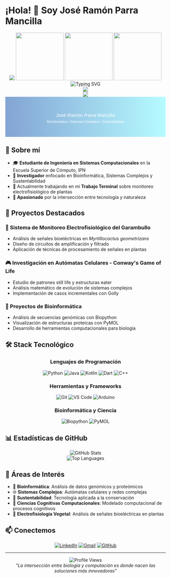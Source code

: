 # ¡Hola! 👋 Soy José Ramón Parra Mancilla

<div align="center">
  <!-- Banner con tema científico -->
  <img src="https://capsule-render.vercel.app/api?type=waving&color=gradient&customColorList=12&height=200&section=header&text=José%20Ramón%20Parra&fontSize=60&fontAlignY=35&animation=twinkling&fontColor=ffffff" />
  
  <!-- GIF relacionado con bioinformática/DNA -->
  <img src="https://media.giphy.com/media/3oKIPEqDGUULpEU0aQ/giphy.gif" width="150" />
  <img src="https://media.giphy.com/media/LaVp0AyqR5bGsC5Cbm/giphy.gif" width="150" />
  <img src="https://media.giphy.com/media/3oKIPnAiaMCws8nOsE/giphy.gif" width="150" />
  
  <!-- Texto animado -->
  <img src="https://readme-typing-svg.demolab.com?font=Fira+Code&pause=1000&color=2E86AB&center=true&vCenter=true&width=435&lines=Ingeniero+en+Sistemas+Computacionales;Investigador+en+Bioinform%C3%A1tica;Desarrollador+de+Sistemas+Complejos;Entusiasta+de+la+Sustentabilidad" alt="Typing SVG" />
</div>

<div align="center">
  <img src="https://capsule-render.vercel.app/api?type=cylinder&color=0:83a4d4,100:b6fbff&height=150&section=header&text=Bioinformática%20%26%20Sistemas%20Complejos&fontSize=30&fontColor=ffffff&animation=fadeIn" />
</div>

<div align="center">
  <img src="https://capsule-render.vercel.app/api?type=waving&color=gradient&height=200&section=header&text=José%20Ramón%20Parra&fontSize=70&fontAlignY=35&animation=twinkling&fontColor=ffffff" />
</div>

<div align="center">
  <svg viewBox="0 0 800 200" xmlns="http://www.w3.org/2000/svg">
    <defs>
      <linearGradient id="gradient" x1="0%" y1="0%" x2="100%" y2="0%">
        <stop offset="0%" style="stop-color:#83a4d4;stop-opacity:1" />
        <stop offset="100%" style="stop-color:#b6fbff;stop-opacity:1" />
      </linearGradient>
    </defs>
    <rect width="800" height="200" fill="url(#gradient)" />
    <text x="400" y="100" font-family="Arial, sans-serif" font-size="24" fill="white" text-anchor="middle">José Ramón Parra Mancilla</text>
    <text x="400" y="130" font-family="Arial, sans-serif" font-size="16" fill="white" text-anchor="middle">Bioinformática • Sistemas Complejos • Sustentabilidad</text>
  </svg>
</div>

## 🚀 Sobre mí

- 🎓 **Estudiante de Ingeniería en Sistemas Computacionales** en la Escuela Superior de Cómputo, IPN
- 🔬 **Investigador** enfocado en Bioinformática, Sistemas Complejos y Sustentabilidad
- 🌱 Actualmente trabajando en mi **Trabajo Terminal** sobre monitoreo electrofisiológico de plantas
- 🌿 **Apasionado** por la intersección entre tecnología y naturaleza

## 🔬 Proyectos Destacados

### 🌵 Sistema de Monitoreo Electrofisiológico del Garambullo
- Análisis de señales bioeléctricas en *Myrtillocactus geometrizans*
- Diseño de circuitos de amplificación y filtrado
- Aplicación de técnicas de procesamiento de señales en plantas

### 🎮 Investigación en Autómatas Celulares - Conway's Game of Life
- Estudio de patrones still life y estructuras eater
- Análisis matemático de evolución de sistemas complejos
- Implementación de casos incrementales con Golly

### 🧬 Proyectos de Bioinformática
- Análisis de secuencias genómicas con Biopython
- Visualización de estructuras proteicas con PyMOL
- Desarrollo de herramientas computacionales para biología

## 🛠️ Stack Tecnológico

<div align="center">

### Lenguajes de Programación
![Python](https://img.shields.io/badge/Python-3776AB?style=for-the-badge&logo=python&logoColor=white)
![Java](https://img.shields.io/badge/Java-ED8B00?style=for-the-badge&logo=openjdk&logoColor=white)
![Kotlin](https://img.shields.io/badge/Kotlin-0095D5?style=for-the-badge&logo=kotlin&logoColor=white)
![Dart](https://img.shields.io/badge/Dart-0175C2?style=for-the-badge&logo=dart&logoColor=white)
![C++](https://img.shields.io/badge/C++-00599C?style=for-the-badge&logo=c%2B%2B&logoColor=white)

### Herramientas y Frameworks
![Git](https://img.shields.io/badge/Git-F05032?style=for-the-badge&logo=git&logoColor=white)
![VS Code](https://img.shields.io/badge/VS_Code-007ACC?style=for-the-badge&logo=visual-studio-code&logoColor=white)
![Arduino](https://img.shields.io/badge/Arduino-00979D?style=for-the-badge&logo=arduino&logoColor=white)

### Bioinformática y Ciencia
![Biopython](https://img.shields.io/badge/Biopython-3776AB?style=for-the-badge&logo=python&logoColor=white)
![PyMOL](https://img.shields.io/badge/PyMOL-FF6B6B?style=for-the-badge&logo=molecule&logoColor=white)

</div>

## 📊 Estadísticas de GitHub

<div align="center">
  <img src="https://github-readme-stats.vercel.app/api?username=AkiseF&show_icons=true&theme=tokyonight&hide_border=true" alt="GitHub Stats" />
</div>

<div align="center">
  <img src="https://github-readme-stats.vercel.app/api/top-langs/?username=AkiseF&layout=compact&theme=tokyonight&hide_border=true" alt="Top Languages" />
</div>

## 🎯 Áreas de Interés

- 🧬 **Bioinformática**: Análisis de datos genómicos y proteómicos
- 🌐 **Sistemas Complejos**: Autómatas celulares y redes complejas
- 🌱 **Sustentabilidad**: Tecnología aplicada a la conservación
- 🧠 **Ciencias Cognitivas Computacionales**: Modelado computacional de procesos cognitivos
- 🌿 **Electrofisiología Vegetal**: Análisis de señales bioeléctricas en plantas

## 📫 Conectemos

<div align="center">

[![LinkedIn](https://img.shields.io/badge/LinkedIn-0077B5?style=for-the-badge&logo=linkedin&logoColor=white)](https://www.linkedin.com/in/josé-ramón-parra-a249201a3)
[![Gmail](https://img.shields.io/badge/Gmail-D14836?style=for-the-badge&logo=gmail&logoColor=white)](mailto:jramon.parra.mancilla@gmail.com)
[![GitHub](https://img.shields.io/badge/GitHub-100000?style=for-the-badge&logo=github&logoColor=white)](https://github.com/AkiseF)

</div>

---

<div align="center">
  <img src="https://komarev.com/ghpvc/?username=AkiseF&color=2E86AB&style=flat-square&label=Visitas+al+perfil" alt="Profile Views" />
</div>

<div align="center">
  <i>"La intersección entre biología y computación es donde nacen las soluciones más innovadoras"</i>
</div>

<!--
**AkiseF/AkiseF** is a ✨ _special_ ✨ repository because its `README.md` (this file) appears on your GitHub profile.

Here are some ideas to get you started:

- 🔭 I’m currently working on ...
- 🌱 I’m currently learning ...
- 👯 I’m looking to collaborate on ...
- 🤔 I’m looking for help with ...
- 💬 Ask me about ...
- 📫 How to reach me: ...
- 😄 Pronouns: ...
- ⚡ Fun fact: ...
-->

